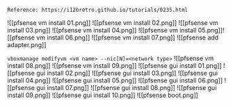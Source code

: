 ```ad-note
Reference: https://i12bretro.github.io/tutorials/0235.html
```

![[pfsense vm install 01.png]]
![[pfsense vm install 02.png]]
![[pfsense vm install 03.png]]
![[pfsense vm install 04.png]]
![[pfsense vm install 05.png]]![[pfsense vm install 06.png]]
![[pfsense vm install 07.png]]
![[pfsense add adapter.png]]

`vboxmanage modifyvm <vm name> --nic[N]=<network type>`
![[pfsense vm install 08.png]]
![[pfsense vm install 09.png]]
![[pfsense gui install 01.png]]
![[pfsense gui install 02.png]]
![[pfsense gui install 03.png]]
![[pfsense gui install 04.png]]
![[pfsense gui install 05.png]]
![[pfsense gui install 06.png]]
![[pfsense gui install 07.png]]
![[pfsense gui install 08.png]]
![[pfsense gui install 09.png]]
![[pfsense gui install 10.png]]
![[pfsense boot.png]]